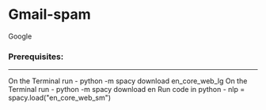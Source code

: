 # Gmail-spam
Google


### Prerequisites:

---

On the Terminal run - python -m spacy download en_core_web_lg
On the Terminal run - python -m spacy download en
Run code in python - nlp = spacy.load("en_core_web_sm")
